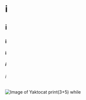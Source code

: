 # i
## i
### i
#### i
##### i
###### i
![Image of Yaktocat](https://octodex.github.com/images/yaktocat.png)
print(3+5)
while
